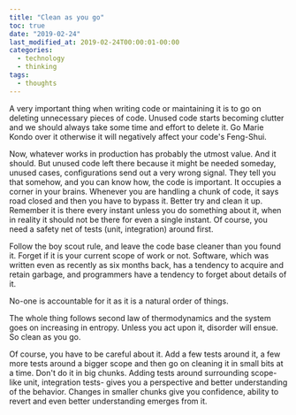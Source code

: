 ```yaml
---
title: "Clean as you go"
toc: true
date: "2019-02-24"
last_modified_at: 2019-02-24T00:00:01-00:00
categories:
  - technology
  - thinking
tags: 
  - thoughts
---
```


A very important thing when writing code or maintaining it is to go on deleting unnecessary pieces of code. Unused code starts becoming clutter and we should always take some time and effort to delete it. Go Marie Kondo over it otherwise it will negatively affect your code's Feng-Shui.

Now, whatever works in production has probably the utmost value. And it should. But unused code left there because it might be needed someday, unused cases, configurations send out a very wrong signal. They tell you that somehow, and you can know how, the code is important. It occupies a corner in your brains. Whenever you are handling a chunk of code, it says road closed and then you have to bypass it. Better try and clean it up. Remember it is there every instant unless you do something about it, when in reality it should not be there for even a single instant. Of course, you need a safety net of tests (unit, integration) around first.

Follow the boy scout rule, and leave the code base cleaner than you found it. Forget if it is your current scope of work or not. Software, which was written even as recently as six months back, has a tendency to acquire and retain garbage, and programmers have a tendency to forget about details of it.

No-one is accountable for it as it is a natural order of things.

The whole thing follows second law of thermodynamics and the system goes on increasing in entropy. Unless you act upon it, disorder will ensue. So clean as you go.

Of course, you have to be careful about it. Add a few tests around it, a few more tests around a bigger scope and then go on cleaning it in small bits at a time. Don't do it in big chunks. Adding tests around surrounding scope- like unit, integration tests- gives you a perspective and better understanding of the behavior. Changes in smaller chunks give you confidence, ability to revert and even better understanding emerges from it.

